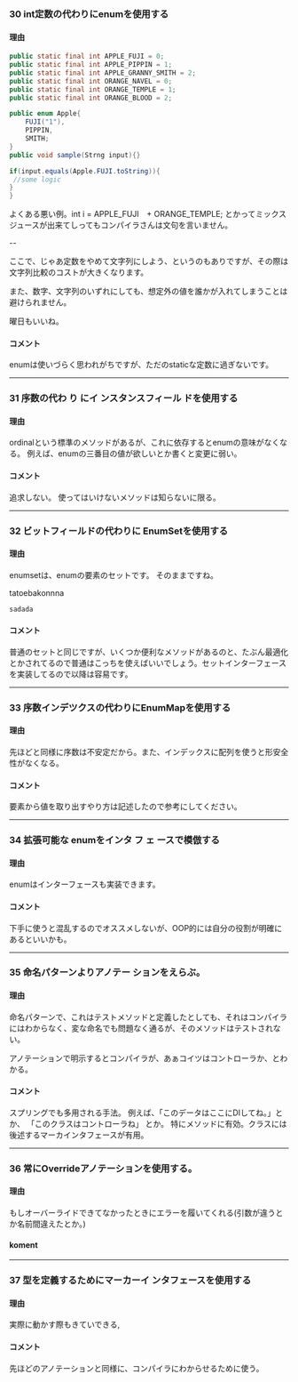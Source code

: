
### 30 int定数の代わりにenumを使用する

#### 理由

```java
public static final int APPLE_FUJI = 0; 
public static final int APPLE_PIPPIN = 1; 
public static final int APPLE_GRANNY_SMITH = 2; 
public static final int ORANGE_NAVEL = 0; 
public static final int ORANGE_TEMPLE = 1; 
public static final int ORANGE_BLOOD = 2; 

```


```java
public enum Apple{
	FUJI("1"),
	PIPPIN,
	SMITH;
}
public void sample(Strng input){}

if(input.equals(Apple.FUJI.toString)){
 //some logic	
}
}

```

よくある悪い例。int i = APPLE_FUJI　+ ORANGE_TEMPLE;
とかってミックスジュースが出来てしってもコンパイラさんは文句を言いません。

--

ここで、じゃあ定数をやめて文字列にしよう、というのもありですが、その際は文字列比較のコストが大きくなります。

また、数字、文字列のいずれにしても、想定外の値を誰かが入れてしまうことは避けられません。

曜日もいいね。


#### コメント

enumは使いづらく思われがちですが、ただのstaticな定数に過ぎないです。

---

### 31 序数の代わ り にイ ンスタンスフィール ドを使用する

#### 理由

ordinalという標準のメソッドがあるが、これに依存するとenumの意味がなくなる。
例えば、enumの三番目の値が欲しいとか書くと変更に弱い。

#### コメント
追求しない。
使ってはいけないメソッドは知らないに限る。

---

### 32 ビットフィールドの代わりに EnumSetを使用する

#### 理由
enumsetは、enumの要素のセットです。
そのままですね。

tatoebakonnna

```java
sadada

```



#### コメント
普通のセットと同じですが、いくつか便利なメソッドがあるのと、たぶん最適化とかされてるので普通はこっちを使えばいいでしょう。セットインターフェースを実装してるので以降は容易です。

---

### 33 序数インデツクスの代わりにEnumMapを使用する

#### 理由
先ほどと同様に序数は不安定だから。また、インデックスに配列を使うと形安全性がなくなる。

#### コメント

要素から値を取り出すやり方は記述したので参考にしてください。

---

### 34 拡張可能な enumをインタ フ ェ ースで模倣する

#### 理由
enumはインターフェースも実装できます。


#### コメント
下手に使うと混乱するのでオススメしないが、OOP的には自分の役割が明確にあるといいかも。

---

### 35 命名パターンよりアノテー ションをえらぶ。

#### 理由
命名パターンで、これはテストメソッドと定義したとしても、それはコンパイラにはわからなく、変な命名でも問題なく通るが、そのメソッドはテストされない。

アノテーションで明示するとコンパイラが、あぁコイツはコントローラか、とわかる。

#### コメント

スプリングでも多用される手法。
例えば、「このデータはここにDIしてね。」とか、
「このクラスはコントローラね」
とか。
特にメソッドに有効。クラスには後述するマーカインタフェースが有用。

---

### 36 常にOverrideアノテーションを使用する。

#### 理由

もしオーバーライドできてなかったときにエラーを履いてくれる(引数が違うとか名前間違えたとか。)

#### koment

---

### 37 型を定義するためにマーカーイ ンタフェースを使用する

#### 理由
実際に動かす際もきていできる,


#### コメント
先ほどのアノテーションと同様に、コンパイラにわからせるために使う。